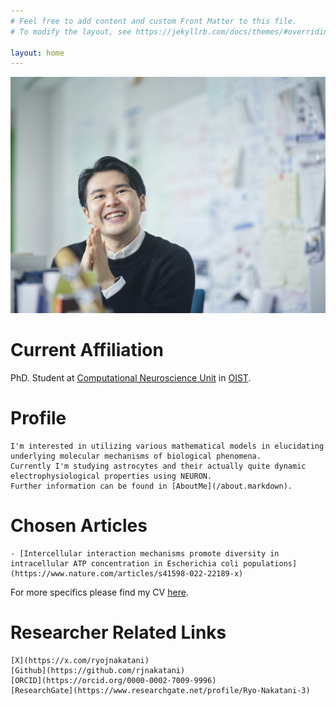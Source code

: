 ```yaml
---
# Feel free to add content and custom Front Matter to this file.
# To modify the layout, see https://jekyllrb.com/docs/themes/#overriding-theme-defaults

layout: home
---
```

![profilePicture](/assets/images/profPic.jpg)

# Current Affiliation

 PhD. Student at [Computational Neuroscience Unit](https://groups.oist.jp/cnu) in [OIST](https://www.oist.jp/).
 
# Profile

    I'm interested in utilizing various mathematical models in elucidating underlying molecular mechanisms of biological phenomena.
    Currently I'm studying astrocytes and their actually quite dynamic electrophysiological properties using NEURON.
    Further information can be found in [AboutMe](/about.markdown).
    
# Chosen Articles

    - [Intercellular interaction mechanisms promote diversity in intracellular ATP concentration in Escherichia coli populations](https://www.nature.com/articles/s41598-022-22189-x)
    
 For more specifics please find my CV [here](/cv.markdown).
 
# Researcher Related Links

    [X](https://x.com/ryojnakatani)
    [Github](https://github.com/rjnakatani)
    [ORCID](https://orcid.org/0000-0002-7009-9996)
    [ResearchGate](https://www.researchgate.net/profile/Ryo-Nakatani-3)
